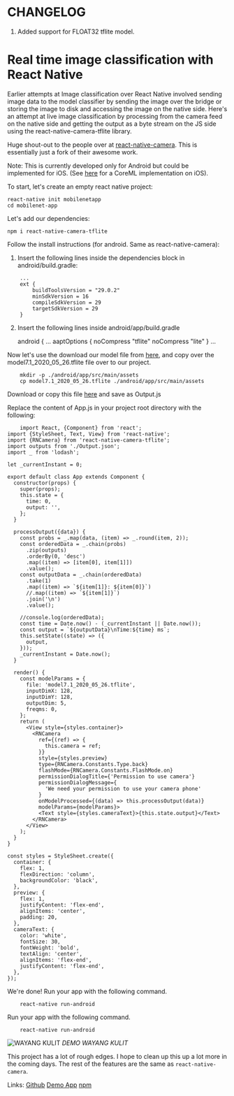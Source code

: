 # CHANGELOG
1. Added support for FLOAT32 tflite model. 

# Real time image classification with React Native

Earlier attempts at Image classification over React Native involved sending image data to the model classifier by sending the image over the bridge or storing the image to disk and accessing the image on the native side. Here's an attempt at live image classification by processing from the camera feed on the native side and getting the output as a byte stream on the JS side using the react-native-camera-tflite library.

Huge shout-out to the people over at [react-native-camera](https://github.com/react-native-community/react-native-camera). This is essentially just a fork of their awesome work.

Note: This is currently developed only for Android but could be implemented for iOS. (See [here](https://github.com/jigsawxyz/react-native-coreml-image) for a CoreML implementation on iOS).

To start, let's create an empty react native project:

```
react-native init mobilenetapp
cd mobilenet-app
```

Let's add our dependencies:

```
npm i react-native-camera-tflite
```

Follow the install instructions (for android. Same as react-native-camera):

1. Insert the following lines inside the dependencies block in android/build.gradle:

```
    ...
    ext {
        buildToolsVersion = "29.0.2"
        minSdkVersion = 16
        compileSdkVersion = 29
        targetSdkVersion = 29
    }
```

2. Insert the following lines inside android/app/build.gradle

    android {
        ...
        aaptOptions {
            noCompress "tflite"
            noCompress "lite"
        }
    ...

Now let's use the download our model file from [here](https://github.com/aftadizca/react-native-camera-tflite/blob/master/model7.1_2020_05_26.tflite), and copy over the model7.1_2020_05_26.tflite file over to our project.

```
    mkdir -p ./android/app/src/main/assets
    cp model7.1_2020_05_26.tflite ./android/app/src/main/assets
```
Download or copy this file [here](https://raw.githubusercontent.com/aftadizca/Isyaratku/master/Output.json) and save as Output.js

Replace the content of App.js in your project root directory with the following:

```
    import React, {Component} from 'react';
import {StyleSheet, Text, View} from 'react-native';
import {RNCamera} from 'react-native-camera-tflite';
import outputs from './Output.json';
import _ from 'lodash';

let _currentInstant = 0;

export default class App extends Component {
  constructor(props) {
    super(props);
    this.state = {
      time: 0,
      output: '',
    };
  }

  processOutput({data}) {
    const probs = _.map(data, (item) => _.round(item, 2));
    const orderedData = _.chain(probs)
      .zip(outputs)
      .orderBy(0, 'desc')
      .map((item) => [item[0], item[1]])
      .value();
    const outputData = _.chain(orderedData)
      .take(1)
      .map((item) => `${item[1]}: ${item[0]}`)
      //.map((item) => `${item[1]}`)
      .join('\n')
      .value();

    //console.log(orderedData);
    const time = Date.now() - (_currentInstant || Date.now());
    const output = `${outputData}\nTime:${time} ms`;
    this.setState((state) => ({
      output,
    }));
    _currentInstant = Date.now();
  }

  render() {
    const modelParams = {
      file: 'model7.1_2020_05_26.tflite',
      inputDimX: 128,
      inputDimY: 128,
      outputDim: 5,
      freqms: 0,
    };
    return (
      <View style={styles.container}>
        <RNCamera
          ref={(ref) => {
            this.camera = ref;
          }}
          style={styles.preview}
          type={RNCamera.Constants.Type.back}
          flashMode={RNCamera.Constants.FlashMode.on}
          permissionDialogTitle={'Permission to use camera'}
          permissionDialogMessage={
            'We need your permission to use your camera phone'
          }
          onModelProcessed={(data) => this.processOutput(data)}
          modelParams={modelParams}>
          <Text style={styles.cameraText}>{this.state.output}</Text>
        </RNCamera>
      </View>
    );
  }
}

const styles = StyleSheet.create({
  container: {
    flex: 1,
    flexDirection: 'column',
    backgroundColor: 'black',
  },
  preview: {
    flex: 1,
    justifyContent: 'flex-end',
    alignItems: 'center',
    padding: 20,
  },
  cameraText: {
    color: 'white',
    fontSize: 30,
    fontWeight: 'bold',
    textAlign: 'center',
    alignItems: 'flex-end',
    justifyContent: 'flex-end',
  },
});
```

We're done! Run your app with the following command.

```
    react-native run-android
```

Run your app with the following command.

```
    react-native run-android
```
![WAYANG KULIT](https://i.ibb.co/wzgt2YP/ezgif-com-optimize.gif)
*DEMO WAYANG KULIT*

This project has a lot of rough edges. I hope to clean up this up a lot more in the coming days. The rest of the features are the same as `react-native-camera`.

Links:
[Github](https://github.com/ppsreejith/react-native-camera-tflite)
[Demo App](https://github.com/ppsreejith/tflite-demo)
[npm](https://www.npmjs.com/package/react-native-camera-tflite)
